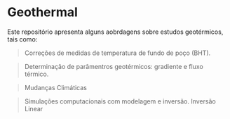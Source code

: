 # Geothermal

Este repositório apresenta alguns aobrdagens sobre estudos geotérmicos, tais como: 

>Correções de medidas de temperatura de fundo de poço (BHT).

>Determinação de parâmentros geotérmicos: gradiente e fluxo térmico.

>Mudanças Climáticas

>Simulações computacionais com modelagem e inversão.
  >Inversão Linear
